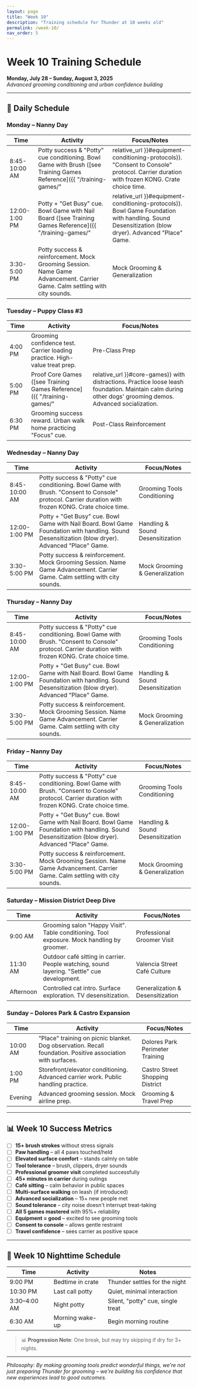 ```yaml
---
layout: page
title: "Week 10"
description: "Training schedule for Thunder at 10 weeks old"
permalink: /week-10/
nav_order: 5
---
```


# Week 10 Training Schedule
**Monday, July 28 – Sunday, August 3, 2025**  
*Advanced grooming conditioning and urban confidence building*

---

## 📅 Daily Schedule

### **Monday – Nanny Day**
| Time | Activity | Focus/Notes |
|------|----------|-------------|
| 8:45-10:00 AM | Potty success & "Potty" cue conditioning. Bowl Game with Brush ([see Training Games Reference]({{ "/training-games/" | relative_url }}#equipment-conditioning-protocols)). "Consent to Console" protocol. Carrier duration with frozen KONG. Crate choice time. | Grooming Tools Conditioning |
| 12:00-1:00 PM | Potty + "Get Busy" cue. Bowl Game with Nail Board ([see Training Games Reference]({{ "/training-games/" | relative_url }}#equipment-conditioning-protocols)). Bowl Game Foundation with handling. Sound Desensitization (blow dryer). Advanced "Place" Game. | Handling & Sound Desensitization |
| 3:30-5:00 PM | Potty success & reinforcement. Mock Grooming Session. Name Game Advancement. Carrier Game. Calm settling with city sounds. | Mock Grooming & Generalization |

### **Tuesday – Puppy Class #3**
| Time | Activity | Focus/Notes |
|------|----------|-------------|
| 4:00 PM | Grooming confidence test. Carrier loading practice. High-value treat prep. | Pre-Class Prep |
| 5:00 PM | Proof Core Games ([see Training Games Reference]({{ "/training-games/" | relative_url }}#core-games)) with distractions. Practice loose leash foundation. Maintain calm during other dogs' grooming demos. Advanced socialization. | Puppy Class Goals |
| 6:30 PM | Grooming success reward. Urban walk home practicing "Focus" cue. | Post-Class Reinforcement |

### **Wednesday – Nanny Day**
| Time | Activity | Focus/Notes |
|------|----------|-------------|
| 8:45-10:00 AM | Potty success & "Potty" cue conditioning. Bowl Game with Brush. "Consent to Console" protocol. Carrier duration with frozen KONG. Crate choice time. | Grooming Tools Conditioning |
| 12:00-1:00 PM | Potty + "Get Busy" cue. Bowl Game with Nail Board. Bowl Game Foundation with handling. Sound Desensitization (blow dryer). Advanced "Place" Game. | Handling & Sound Desensitization |
| 3:30-5:00 PM | Potty success & reinforcement. Mock Grooming Session. Name Game Advancement. Carrier Game. Calm settling with city sounds. | Mock Grooming & Generalization |

### **Thursday – Nanny Day**
| Time | Activity | Focus/Notes |
|------|----------|-------------|
| 8:45-10:00 AM | Potty success & "Potty" cue conditioning. Bowl Game with Brush. "Consent to Console" protocol. Carrier duration with frozen KONG. Crate choice time. | Grooming Tools Conditioning |
| 12:00-1:00 PM | Potty + "Get Busy" cue. Bowl Game with Nail Board. Bowl Game Foundation with handling. Sound Desensitization (blow dryer). Advanced "Place" Game. | Handling & Sound Desensitization |
| 3:30-5:00 PM | Potty success & reinforcement. Mock Grooming Session. Name Game Advancement. Carrier Game. Calm settling with city sounds. | Mock Grooming & Generalization |

### **Friday – Nanny Day**
| Time | Activity | Focus/Notes |
|------|----------|-------------|
| 8:45-10:00 AM | Potty success & "Potty" cue conditioning. Bowl Game with Brush. "Consent to Console" protocol. Carrier duration with frozen KONG. Crate choice time. | Grooming Tools Conditioning |
| 12:00-1:00 PM | Potty + "Get Busy" cue. Bowl Game with Nail Board. Bowl Game Foundation with handling. Sound Desensitization (blow dryer). Advanced "Place" Game. | Handling & Sound Desensitization |
| 3:30-5:00 PM | Potty success & reinforcement. Mock Grooming Session. Name Game Advancement. Carrier Game. Calm settling with city sounds. | Mock Grooming & Generalization |

### **Saturday – Mission District Deep Dive**
| Time | Activity | Focus/Notes |
|------|----------|-------------|
| 9:00 AM | Grooming salon "Happy Visit". Table conditioning. Tool exposure. Mock handling by groomer. | Professional Groomer Visit |
| 11:30 AM | Outdoor café sitting in carrier. People watching, sound layering. "Settle" cue development. | Valencia Street Café Culture |
| Afternoon | Controlled cat intro. Surface exploration. TV desensitization. | Generalization & Desensitization |

### **Sunday – Dolores Park & Castro Expansion**
| Time | Activity | Focus/Notes |
|------|----------|-------------|
| 10:00 AM | "Place" training on picnic blanket. Dog observation. Recall foundation. Positive association with surfaces. | Dolores Park Perimeter Training |
| 1:00 PM | Storefront/elevator conditioning. Advanced carrier work. Public handling practice. | Castro Street Shopping District |
| Evening | Advanced grooming session. Mock airline prep. | Grooming & Travel Prep |

---

## 📊 Week 10 Success Metrics
- [ ] **15+ brush strokes** without stress signals
- [ ] **Paw handling** – all 4 paws touched/held
- [ ] **Elevated surface comfort** – stands calmly on table
- [ ] **Tool tolerance** – brush, clippers, dryer sounds
- [ ] **Professional groomer visit** completed successfully
- [ ] **45+ minutes in carrier** during outings
- [ ] **Café sitting** – calm behavior in public spaces
- [ ] **Multi-surface walking** on leash (if introduced)
- [ ] **Advanced socialization** – 15+ new people met
- [ ] **Sound tolerance** – city noise doesn't interrupt treat-taking
- [ ] **All 5 games mastered** with 95%+ reliability
- [ ] **Equipment = good** – excited to see grooming tools
- [ ] **Consent to console** – allows gentle restraint
- [ ] **Travel confidence** – sees carrier as positive space

---

## 🌙 Week 10 Nighttime Schedule
| Time         | Activity         | Notes                                 |
|--------------|------------------|---------------------------------------|
| 9:00 PM      | Bedtime in crate | Thunder settles for the night         |
| 10:30 PM     | Last call potty  | Quiet, minimal interaction            |
| 3:30–4:00 AM | Night potty      | Silent, "potty" cue, single treat     |
| 6:30 AM      | Morning wake-up  | Begin morning routine                 |

> 📊 **Progression Note**: One break, but may try skipping if dry for 3+ nights.

---

*Philosophy: By making grooming tools predict wonderful things, we're not just preparing Thunder for grooming – we're building his confidence that new experiences lead to good outcomes.* 